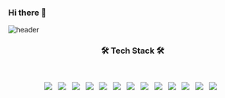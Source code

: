 ### Hi there 👋

<!--
**munsuhyeon/munsuhyeon** is a ✨ _special_ ✨ repository because its `README.md` (this file) appears on your GitHub profile.

Here are some ideas to get you started:

- 🔭 I’m currently working on ...
- 🌱 I’m currently learning ...
- 👯 I’m looking to collaborate on ...
- 🤔 I’m looking for help with ...
- 💬 Ask me about ...
- 📫 How to reach me: ...
- 😄 Pronouns: ...
- ⚡ Fun fact: ...
-->
![header](https://capsule-render.vercel.app/api?type=waving&color=auto&height=300&section=header&text=Suhyeon%20Mun&fontSize=90)

<h3 align="center"><b>🛠 Tech Stack 🛠</b></h3>
</br>
<p align="center">
<img src="https://img.shields.io/badge/JAVA-007396?style=flat-square&logo=java&logoColor=black"/></a> &nbsp
<img src="https://img.shields.io/badge/HTML5-E34F26?style=flat-square&logo=HTML5&logoColor=black"/></a> &nbsp
<img src="https://img.shields.io/badge/CSS3-1572B6?style=flat-square&logo=CSS3&logoColor=black"/></a> &nbsp
<img src="https://img.shields.io/badge/JavaScript-F7DF1E?style=flat-square&logo=JavaScript&logoColor=black"/></a> &nbsp
<img src="https://img.shields.io/badge/Spring-6DB33F?style=flat-square&logo=Spring&logoColor=black"/></a> &nbsp
<img src="https://img.shields.io/badge/Spring Boot-6DB33F?style=flat-square&logo=Spring Boot&logoColor=black"/></a> &nbsp 
<img src="https://img.shields.io/badge/Oracle-F80000?style=flat-square&logo=Oracle&logoColor=black"/></a> &nbsp 
<img src="https://img.shields.io/badge/MySQL-4479A1?style=flat-square&logo=MySQL&logoColor=black"/></a> &nbsp 
<img src="https://img.shields.io/badge/Eclipse IDE-2C2255?style=flat-square&logo=Eclipse IDE&logoColor=black"/></a> &nbsp 
<img src="https://img.shields.io/badge/Android Studio-3DDC84?style=flat-square&logo=Android Studio&logoColor=black"/></a> &nbsp 
<img src="https://img.shields.io/badge/Python-3776AB?style=flat-square&logo=Python&logoColor=black"/></a> &nbsp
<img src="https://img.shields.io/badge/C-A8B9CC?style=flat-square&logo=C&logoColor=black"/></a> &nbsp
<img src="https://img.shields.io/badge/Apache Tomcat-F8DC75?style=flat-square&logo=Apache Tomcat&logoColor=black"/></a> &nbsp </p>



